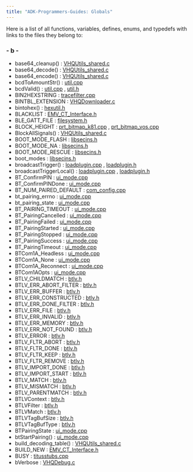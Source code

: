 ```yaml
---
title: "ADK-Programmers-Guides: Globals"
---
```


Here is a list of all functions, variables, defines, enums, and typedefs with links to the files they belong to:

### - b -

- base64_cleanup() : <a href="_v_h_q_utils__shared_8c.md#a24c1b02f2e403468ce12faa8374877c1">VHQUtils_shared.c</a>
- base64_decode() : <a href="_v_h_q_utils__shared_8c.md#a1303970bd23eab0f6c41cf1a74428c44">VHQUtils_shared.c</a>
- base64_encode() : <a href="_v_h_q_utils__shared_8c.md#ae0d00abe3dd1da92f34957ce79c1d6b8">VHQUtils_shared.c</a>
- bcdToAmountStr() : <a href="util_8cpp.md#a41542e6c6f279dab1d218a7f1f66e9b3">util.cpp</a>
- bcdValid() : <a href="util_8cpp.md#a5d38a0b4222458e86fffe40d3101ff4a">util.cpp</a> , <a href="sdi_2src_2util_8h.md#a5d38a0b4222458e86fffe40d3101ff4a">util.h</a>
- BIN2HEXSTRING : <a href="tracefilter_8cpp.md#a15de59a01f8e1e9afd07ec8652ccb999">tracefilter.cpp</a>
- BINTBL_EXTENSION : <a href="_v_h_q_downloader_8c.md#afebb1759eefd520df0c3ada0d1d7d864">VHQDownloader.c</a>
- bintohex() : <a href="emv_2_t_l_v___util_2export_2emv_2hexutil_8h.md#a33ca8c8a481ac6d94909f8f6c31b9d89">hexutil.h</a>
- BLACKLIST : <a href="group___a_p_p___f_l_o_w___c_a_p_s.md#ga1c2ca65e5df29a89ba04a0ae398a7b6a">EMV_CT_Interface.h</a>
- BLE_GATT_FILE : <a href="filesystem_8h.md#a3c2bbdd4fac019c8a016b80271eb8bee">filesystem.h</a>
- BLOCK_HEIGHT : <a href="prt__bitmap__k81_8cpp.md#ab04a0655cd1e3bcac5e8f48c18df1a57ab5a7e599d7747bab6f97e9f15aa3b729">prt_bitmap_k81.cpp</a> , <a href="prt__bitmap__vos_8cpp.md#abc5c98fcc1211af2b80116dd6e0a035dab5a7e599d7747bab6f97e9f15aa3b729">prt_bitmap_vos.cpp</a>
- BlockAllSignals() : <a href="_v_h_q_utils__shared_8c.md#af0dec49e894eccde5f94a9ed961e7c33">VHQUtils_shared.c</a>
- BOOT_MODE_FLASH : <a href="libsecins_8h.md#a97ae17878491e0835cc2247a2c675273a1460afe4a1c104e59941d25d24920980">libsecins.h</a>
- BOOT_MODE_NA : <a href="libsecins_8h.md#a97ae17878491e0835cc2247a2c675273a3daad487f03366cfa21cea74851a4558">libsecins.h</a>
- BOOT_MODE_RESCUE : <a href="libsecins_8h.md#a97ae17878491e0835cc2247a2c675273a686ceef9f87ff603b1f9c3bc4bb83eb0">libsecins.h</a>
- boot_modes : <a href="libsecins_8h.md#a97ae17878491e0835cc2247a2c675273">libsecins.h</a>
- broadcastTrigger() : <a href="loadplugin_8cpp.md#a0f98b5c2f8e38daf732d4a7403c9e898">loadplugin.cpp</a> , <a href="loadplugin_8h.md#abbbc773d285da350f8a32e81f0233650">loadplugin.h</a>
- broadcastTriggerLocal() : <a href="loadplugin_8cpp.md#ab48067ad9c7284b0560e8390c9ac1944">loadplugin.cpp</a> , <a href="loadplugin_8h.md#a0f6f1985e988673c82d9285abbb6d1f8">loadplugin.h</a>
- BT_ConfirmPIN : <a href="ui__mode_8cpp.md#aff9579e934a27963339cbda757e469f6a33231ba5126334901e002d6917535312">ui_mode.cpp</a>
- BT_ConfirmPINDone : <a href="ui__mode_8cpp.md#aff9579e934a27963339cbda757e469f6ae8c74fbdb8681c4d574511b967e64385">ui_mode.cpp</a>
- BT_NUM_PAIRED_DEFAULT : <a href="com__config_8cpp.md#a1c2bb05fa64e684d95adc08932df8368">com_config.cpp</a>
- bt_pairing_errno : <a href="ui__mode_8cpp.md#acc18c34559cdf7d2bc07cda72d0afa93">ui_mode.cpp</a>
- bt_pairing_state : <a href="ui__mode_8cpp.md#a3cd68cbcb12275675e622ffa5df4b48f">ui_mode.cpp</a>
- BT_PAIRING_TIMEOUT : <a href="ui__mode_8cpp.md#a48288c09e26ef3be471e5a904644df55">ui_mode.cpp</a>
- BT_PairingCancelled : <a href="ui__mode_8cpp.md#aff9579e934a27963339cbda757e469f6a9025645d0e20a3d7d06ed6f538ca3380">ui_mode.cpp</a>
- BT_PairingFailed : <a href="ui__mode_8cpp.md#aff9579e934a27963339cbda757e469f6a9dd7b1b7987cf09ad6cd26d4989404fc">ui_mode.cpp</a>
- BT_PairingStarted : <a href="ui__mode_8cpp.md#aff9579e934a27963339cbda757e469f6a21af22d3ff0d1cb1d7fbd79b91231b05">ui_mode.cpp</a>
- BT_PairingStopped : <a href="ui__mode_8cpp.md#aff9579e934a27963339cbda757e469f6a83412459364f96d99fc0e14eb8bd2d0b">ui_mode.cpp</a>
- BT_PairingSuccess : <a href="ui__mode_8cpp.md#aff9579e934a27963339cbda757e469f6a5a599a03dceeab63cd9b9a9b9215e495">ui_mode.cpp</a>
- BT_PairingTimeout : <a href="ui__mode_8cpp.md#aff9579e934a27963339cbda757e469f6a5131a7b6a3d249f2a567818badc0fedb">ui_mode.cpp</a>
- BTCom1A_Headless : <a href="ui__mode_8cpp.md#a44aa653082f7bd79a3855a6b02df18e9a8a354b273b7381b2725c060d55ea661c">ui_mode.cpp</a>
- BTCom1A_None : <a href="ui__mode_8cpp.md#a44aa653082f7bd79a3855a6b02df18e9a00ad73b65e09bd939e54c7b2c238f762">ui_mode.cpp</a>
- BTCom1A_Reconnect : <a href="ui__mode_8cpp.md#a44aa653082f7bd79a3855a6b02df18e9a59303fa6ca26cf8091ef1ba3bc0b96f1">ui_mode.cpp</a>
- BTCom1AOpts : <a href="ui__mode_8cpp.md#a44aa653082f7bd79a3855a6b02df18e9">ui_mode.cpp</a>
- BTLV_CHILDMATCH : <a href="btlv_8h.md#afebb9e8dd2052cbbb5f4287ade3ed4a1a503f2757551d14a8dd66e04a0169bd4d">btlv.h</a>
- BTLV_ERR_ABORT_FILTER : <a href="btlv_8h.md#a7e2d1907ba985dee09f6663cce879c58ad922de81b82504919cc59f94e84eff63">btlv.h</a>
- BTLV_ERR_BUFFER : <a href="btlv_8h.md#a7e2d1907ba985dee09f6663cce879c58afd2d74e17ce837ffe98816c0e724665c">btlv.h</a>
- BTLV_ERR_CONSTRUCTED : <a href="btlv_8h.md#a7e2d1907ba985dee09f6663cce879c58ae4cafe8ec6a55dddce06c8bef4bfad8b">btlv.h</a>
- BTLV_ERR_DONE_FILTER : <a href="btlv_8h.md#a7e2d1907ba985dee09f6663cce879c58a43a54deda383d1e35f540f493309ca42">btlv.h</a>
- BTLV_ERR_FILE : <a href="btlv_8h.md#a7e2d1907ba985dee09f6663cce879c58a17c7ff08d171600533cc70ed7af4a7b2">btlv.h</a>
- BTLV_ERR_INVALID : <a href="btlv_8h.md#a7e2d1907ba985dee09f6663cce879c58ab53077a5cd8bc50b231c04553e5ac97b">btlv.h</a>
- BTLV_ERR_MEMORY : <a href="btlv_8h.md#a7e2d1907ba985dee09f6663cce879c58a9d176f568ac26baa1822807703e39740">btlv.h</a>
- BTLV_ERR_NOT_FOUND : <a href="btlv_8h.md#a7e2d1907ba985dee09f6663cce879c58ad6ba5273ebac2b6f0af83185288e9dd2">btlv.h</a>
- BTLV_ERROR : <a href="btlv_8h.md#a7e2d1907ba985dee09f6663cce879c58">btlv.h</a>
- BTLV_FLTR_ABORT : <a href="btlv_8h.md#aa47b9ee960be926bcd97dddca1c30029a09e440cadf77ed22c9a3da990666100b">btlv.h</a>
- BTLV_FLTR_DONE : <a href="btlv_8h.md#aa47b9ee960be926bcd97dddca1c30029a5711695a0bb77f606ef391b7d66c7ecb">btlv.h</a>
- BTLV_FLTR_KEEP : <a href="btlv_8h.md#aa47b9ee960be926bcd97dddca1c30029a9250de9dbb34e118938b8e0d5e664f9c">btlv.h</a>
- BTLV_FLTR_REMOVE : <a href="btlv_8h.md#aa47b9ee960be926bcd97dddca1c30029ac9c5cd9b5f377cb0fd163e48efb26db8">btlv.h</a>
- BTLV_IMPORT_DONE : <a href="btlv_8h.md#a03946fb744cc22a5454713443cbfd3aca9343874b0dcc419155af849b42f0b184">btlv.h</a>
- BTLV_IMPORT_START : <a href="btlv_8h.md#a03946fb744cc22a5454713443cbfd3aca8fab1c50c71f0f46dfdaf6ce4d4677bd">btlv.h</a>
- BTLV_MATCH : <a href="btlv_8h.md#afebb9e8dd2052cbbb5f4287ade3ed4a1a9940bdcc624f2ff3ee4a429b9146cce7">btlv.h</a>
- BTLV_MISMATCH : <a href="btlv_8h.md#afebb9e8dd2052cbbb5f4287ade3ed4a1a3aaffa1128ac43539538bb379aacedf4">btlv.h</a>
- BTLV_PARENTMATCH : <a href="btlv_8h.md#afebb9e8dd2052cbbb5f4287ade3ed4a1a1e184691119c4b9324f7c112e3a35ad1">btlv.h</a>
- BTLVContext : <a href="btlv_8h.md#a03946fb744cc22a5454713443cbfd3ac">btlv.h</a>
- BTLVFilter : <a href="btlv_8h.md#aa47b9ee960be926bcd97dddca1c30029">btlv.h</a>
- BTLVMatch : <a href="btlv_8h.md#afebb9e8dd2052cbbb5f4287ade3ed4a1">btlv.h</a>
- BTLVTagBufSize : <a href="btlv_8h.md#af6af4054a4c0b2b6aa3af16ad0a59262">btlv.h</a>
- BTLVTagBufType : <a href="btlv_8h.md#a57d6632fcc401eae0143b396bc37f610">btlv.h</a>
- BTPairingState : <a href="ui__mode_8cpp.md#aff9579e934a27963339cbda757e469f6">ui_mode.cpp</a>
- btStartPairing() : <a href="ui__mode_8cpp.md#a0c143f8abde0a11e7a3b3f252017a4db">ui_mode.cpp</a>
- build_decoding_table() : <a href="_v_h_q_utils__shared_8c.md#a0ff93d87e55e69b8cb5397c30cd10b51">VHQUtils_shared.c</a>
- BUILD_NEW : <a href="group___b_u_i_l_d___l_i_s_t___o_p_t_i_o_n_s.md#gac80c4b15fc999aaa7a7e08268cd5804a">EMV_CT_Interface.h</a>
- BUSY : <a href="titusstubs_8cpp.md#ad4a095600742c645131c8e3afbefc436aa6e504d57ec9777faa0185fbd3b93b97">titusstubs.cpp</a>
- bVerbose : <a href="_v_h_q_debug_8c.md#ad0fc9bc4e88662c79c9d563df8cd4097">VHQDebug.c</a>

